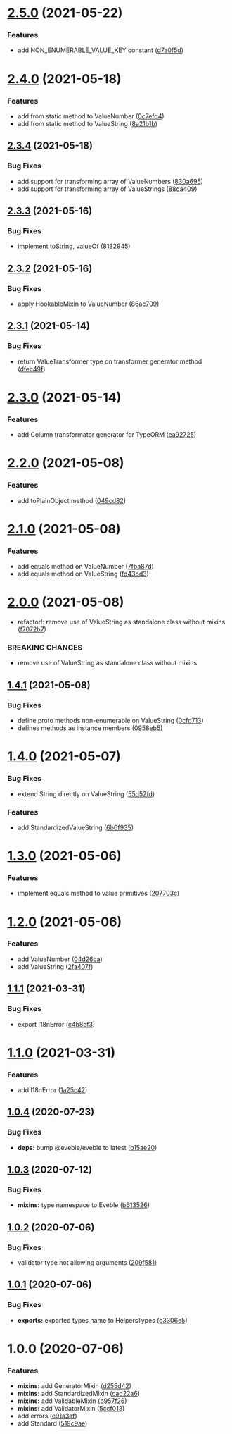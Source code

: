 # [2.5.0](https://github.com/eveble/types-helpers/compare/v2.4.0...v2.5.0) (2021-05-22)


### Features

* add NON_ENUMERABLE_VALUE_KEY constant ([d7a0f5d](https://github.com/eveble/types-helpers/commit/d7a0f5dd79a617e9f5b2f418648d96c26e0d1111))

# [2.4.0](https://github.com/eveble/types-helpers/compare/v2.3.4...v2.4.0) (2021-05-18)


### Features

* add from static method to ValueNumber ([0c7efd4](https://github.com/eveble/types-helpers/commit/0c7efd4834fc455eb808ad26ceda890187628ee0))
* add from static method to ValueString ([8a21b1b](https://github.com/eveble/types-helpers/commit/8a21b1b031fbf66ff9378750ae764f7234747b27))

## [2.3.4](https://github.com/eveble/types-helpers/compare/v2.3.3...v2.3.4) (2021-05-18)


### Bug Fixes

* add support for transforming array of ValueNumbers ([830a695](https://github.com/eveble/types-helpers/commit/830a6957733d86aee69ae0a66dc79295d934cf53))
* add support for transforming array of ValueStrings ([88ca409](https://github.com/eveble/types-helpers/commit/88ca40938f13020f63a7f07e913372826b795250))

## [2.3.3](https://github.com/eveble/types-helpers/compare/v2.3.2...v2.3.3) (2021-05-16)


### Bug Fixes

* implement toString, valueOf ([8132945](https://github.com/eveble/types-helpers/commit/81329453ca2ab30594518a034b6a6882ec91cc02))

## [2.3.2](https://github.com/eveble/types-helpers/compare/v2.3.1...v2.3.2) (2021-05-16)


### Bug Fixes

* apply HookableMixin to ValueNumber ([86ac709](https://github.com/eveble/types-helpers/commit/86ac709a4decf5c0604145e6af84ee5cb1fe07e4))

## [2.3.1](https://github.com/eveble/types-helpers/compare/v2.3.0...v2.3.1) (2021-05-14)


### Bug Fixes

* return ValueTransformer type on transformer generator method ([dfec49f](https://github.com/eveble/types-helpers/commit/dfec49fe880d4e8e6d3a6d1def09b08dcdb5ec17))

# [2.3.0](https://github.com/eveble/types-helpers/compare/v2.2.0...v2.3.0) (2021-05-14)


### Features

* add Column transformator generator for TypeORM ([ea92725](https://github.com/eveble/types-helpers/commit/ea92725efb736e2fcda3fb339d63a89c8cea40bf))

# [2.2.0](https://github.com/eveble/types-helpers/compare/v2.1.0...v2.2.0) (2021-05-08)


### Features

* add toPlainObject method ([049cd82](https://github.com/eveble/types-helpers/commit/049cd8276bde5c216c35ccb483db507fab8c666d))

# [2.1.0](https://github.com/eveble/types-helpers/compare/v2.0.0...v2.1.0) (2021-05-08)


### Features

* add equals method on ValueNumber ([7fba87d](https://github.com/eveble/types-helpers/commit/7fba87d300a63bb42100d56499e7a68077415bf0))
* add equals method on ValueString ([fd43bd3](https://github.com/eveble/types-helpers/commit/fd43bd33f2336bb7bc57a5a3502fc5f7c6639c59))

# [2.0.0](https://github.com/eveble/types-helpers/compare/v1.4.1...v2.0.0) (2021-05-08)


* refactor!: remove use of ValueString as standalone class without mixins ([f7072b7](https://github.com/eveble/types-helpers/commit/f7072b7b547a0d1da0e71424f4571c8ebd6a8e2e))


### BREAKING CHANGES

* remove use of ValueString as standalone class without mixins

## [1.4.1](https://github.com/eveble/types-helpers/compare/v1.4.0...v1.4.1) (2021-05-08)


### Bug Fixes

* define proto methods non-enumerable on ValueString ([0cfd713](https://github.com/eveble/types-helpers/commit/0cfd713378c01cda8ac134067efb21c8e66f91f5))
* defines methods as instance members ([0958eb5](https://github.com/eveble/types-helpers/commit/0958eb5460d40db046c899463f66e25cf9965718))

# [1.4.0](https://github.com/eveble/types-helpers/compare/v1.3.0...v1.4.0) (2021-05-07)


### Bug Fixes

* extend String directly on ValueString ([55d52fd](https://github.com/eveble/types-helpers/commit/55d52fdea1e8d6dc09abfbeb9ee3738358668788))


### Features

* add StandardizedValueString ([6b6f935](https://github.com/eveble/types-helpers/commit/6b6f9357959abb0208e936f64151751a342b935c))

# [1.3.0](https://github.com/eveble/types-helpers/compare/v1.2.0...v1.3.0) (2021-05-06)


### Features

* implement equals method to value primitives ([207703c](https://github.com/eveble/types-helpers/commit/207703c494b28804b6a528203c25c83251bbbea3))

# [1.2.0](https://github.com/eveble/types-helpers/compare/v1.1.1...v1.2.0) (2021-05-06)


### Features

* add ValueNumber ([04d26ca](https://github.com/eveble/types-helpers/commit/04d26ca94a27c546276536d3fb670f85dd138b0f))
* add ValueString ([2fa407f](https://github.com/eveble/types-helpers/commit/2fa407f848c00d1fcd70e2db67e70d191c1b91e7))

## [1.1.1](https://github.com/eveble/types-helpers/compare/v1.1.0...v1.1.1) (2021-03-31)


### Bug Fixes

* export I18nError ([c4b8cf3](https://github.com/eveble/types-helpers/commit/c4b8cf370b78295506c6f3cc99ecefb257a43a5f))

# [1.1.0](https://github.com/eveble/types-helpers/compare/v1.0.4...v1.1.0) (2021-03-31)


### Features

* add I18nError ([1a25c42](https://github.com/eveble/types-helpers/commit/1a25c42a093b3ef843e79ddc5d04789844f12848))

## [1.0.4](https://github.com/eveble/types-helpers/compare/v1.0.3...v1.0.4) (2020-07-23)


### Bug Fixes

* **deps:** bump @eveble/eveble to latest ([b15ae20](https://github.com/eveble/types-helpers/commit/b15ae208c346e74d28a616fd624f6d3d2029af0e))

## [1.0.3](https://github.com/eveble/types-helpers/compare/v1.0.2...v1.0.3) (2020-07-12)


### Bug Fixes

* **mixins:** type namespace to Eveble ([b613526](https://github.com/eveble/types-helpers/commit/b6135269903fe7aba2545698807c02cf03393925))

## [1.0.2](https://github.com/eveble/types-helpers/compare/v1.0.1...v1.0.2) (2020-07-06)


### Bug Fixes

* validator type not allowing arguments ([209f581](https://github.com/eveble/types-helpers/commit/209f581cad243d4d8a46f580eb149fcd37f7d0dd))

## [1.0.1](https://github.com/eveble/types-helpers/compare/v1.0.0...v1.0.1) (2020-07-06)


### Bug Fixes

* **exports:** exported types name to HelpersTypes ([c3306e5](https://github.com/eveble/types-helpers/commit/c3306e5b6721601086f8e4c7cf9724788a8781cd))

# 1.0.0 (2020-07-06)


### Features

* **mixins:** add GeneratorMixin ([d255d42](https://github.com/eveble/types-helpers/commit/d255d4299c26587cbb05ad6dd5563d569ca54f9a))
* **mixins:** add StandardizedMixin ([cad22a6](https://github.com/eveble/types-helpers/commit/cad22a6ad2870630e5763fffbef5053da5d655f5))
* **mixins:** add ValidableMixin ([b957f26](https://github.com/eveble/types-helpers/commit/b957f260a228e232533f2824592f78fb870c2b31))
* **mixins:** add ValidatorMixin ([5ccf013](https://github.com/eveble/types-helpers/commit/5ccf0139396c4b113ab9461fd0122127c2d4b130))
* add errors ([e91a3af](https://github.com/eveble/types-helpers/commit/e91a3af36682694eab23fe87c98b0d182ee4eea9))
* add Standard ([519c9ae](https://github.com/eveble/types-helpers/commit/519c9ae3712dd710b65ca5eddb8c08be19aeca5a))
